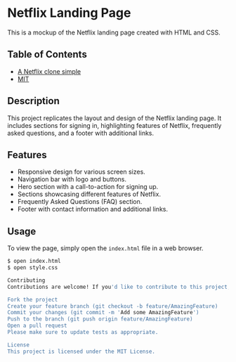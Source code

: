 # Netflix Landing Page

This is a mockup of the Netflix landing page created with HTML and CSS.

## Table of Contents

- [A Netflix clone simple](#description)
- [MIT](#license)

## Description

This project replicates the layout and design of the Netflix landing page. It includes sections for signing in, highlighting features of Netflix, frequently asked questions, and a footer with additional links.

## Features

- Responsive design for various screen sizes.
- Navigation bar with logo and buttons.
- Hero section with a call-to-action for signing up.
- Sections showcasing different features of Netflix.
- Frequently Asked Questions (FAQ) section.
- Footer with contact information and additional links.


## Usage

To view the page, simply open the `index.html` file in a web browser.

```bash
$ open index.html
$ open style.css

Contributing
Contributions are welcome! If you'd like to contribute to this project, please follow these steps:

Fork the project
Create your feature branch (git checkout -b feature/AmazingFeature)
Commit your changes (git commit -m 'Add some AmazingFeature')
Push to the branch (git push origin feature/AmazingFeature)
Open a pull request
Please make sure to update tests as appropriate.

License
This project is licensed under the MIT License.
